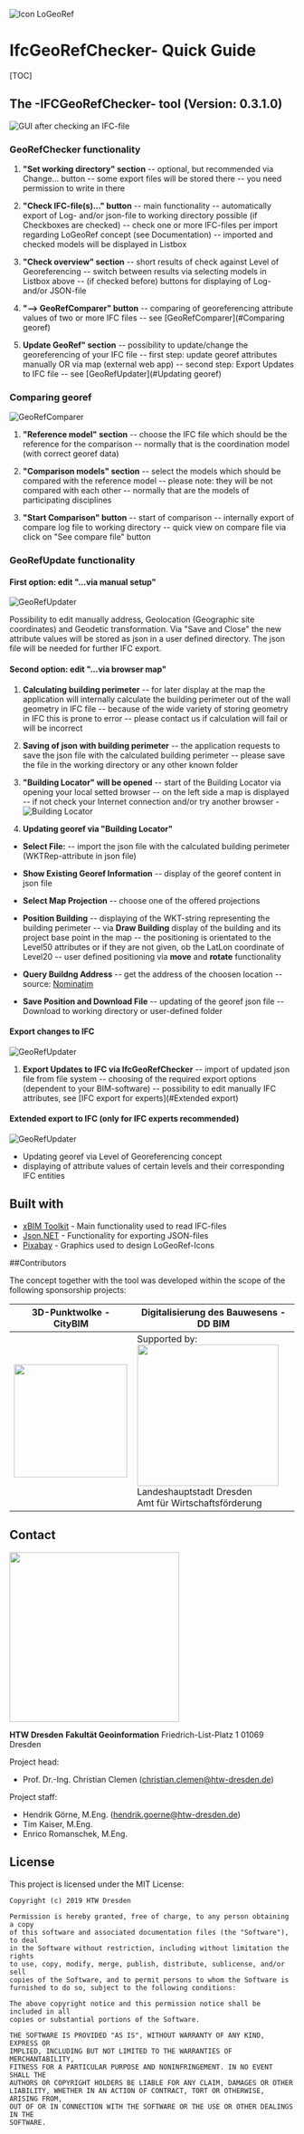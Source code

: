  ![Icon LoGeoRef](pic/icon_img.png)

# IfcGeoRefChecker- Quick Guide

[TOC]

## The -IFCGeoRefChecker- tool (Version: 0.3.1.0)

![GUI after checking an IFC-file](pic/GeoRefChecker_GUI_2_v3.png)

### GeoRefChecker functionality

1. **"Set working directory" section**
-- optional, but recommended via Change... button
-- some export files will be stored there
-- you need permission to write in there

2. **"Check IFC-file(s)..." button**
-- main functionality
-- automatically export of Log- and/or json-file to working directory possible (if Checkboxes are checked)
-- check one or more IFC-files per import regarding LoGeoRef concept (see Documentation)
-- imported and checked models will be displayed in Listbox

3. **"Check overview" section**
-- short results of check against Level of Georeferencing
-- switch between results via selecting models in Listbox above
-- (if checked before) buttons for displaying of Log- and/or JSON-file

4. **"--> GeoRefComparer" button**
-- comparing of georeferencing attribute values of two or more IFC files
-- see [GeoRefComparer](#Comparing georef)

5. **Update GeoRef" section**
-- possibility to update/change the georeferencing of your IFC file
-- first step: update georef attributes manually OR via map (external web app)
-- second step: Export Updates to IFC file
-- see [GeoRefUpdater](#Updating georef)

<a name="Comparing georef"></a>
### Comparing georef

![GeoRefComparer](pic/GeoRefComparer_GUI1.png)

1. **"Reference model" section**
-- choose the IFC file which should be the reference for the comparison
-- normally that is the coordination model (with correct georef data)

2. **"Comparison models" section**
-- select the models which should be compared with the reference model
-- please note: they will be not compared with each other
-- normally that are the models of participating disciplines

3. **"Start Comparison" button**
-- start of comparison
-- internally export of compare log file to working directory
-- quick view on compare file via click on "See compare file" button

<a name="Updating georef"></a>
### GeoRefUpdate functionality

#### First option: edit "...via manual setup"

![GeoRefUpdater](pic/GeoRefUpdater_GUI1_v3.png)

Possibility to edit manually address, Geolocation (Geographic site coordinates) and Geodetic transformation.
Via "Save and Close" the new attribute values will be stored as json in a user defined directory.
The json file will be needed for further IFC export.

#### Second option: edit "...via browser map"

1. **Calculating building perimeter**
-- for later display at the map the application will internally calculate the building perimeter out of the wall geometry in IFC file
-- because of the wide variety of storing geometry in IFC this is prone to error
-- please contact us if calculation will fail or will be incorrect

2. **Saving of json with building perimeter**
-- the application requests to save the json file with the calculated building perimeter
-- please save the file in the working directory or any other known folder

3. **"Building Locator" will be opened**
-- start of the Building Locator via opening your local setted browser
-- on the left side a map is displayed
-- if not check your Internet connection and/or try another browser
-![Building Locator](pic/GeoRefChecker_Locator.png)

5. **Updating georef via "Building Locator"**
- **Select File:** 
-- import the json file with the calculated building perimeter (WKTRep-attribute in json file)

- **Show Existing Georef Information**
-- display of the georef content in json file

- **Select Map Projection**
-- choose one of the offered projections

- **Position Building**
-- displaying of the WKT-string representing the building perimeter
-- via **Draw Building** display of the building and its project base point in the map
-- the positioning is orientated to the Level50 attributes or if they are not given, ob the LatLon coordinate of Level20
-- user defined positioning via **move** and **rotate** functionality

- **Query Buildng Address**
-- get the address of the choosen location
-- source: [Nominatim](https://nominatim.org/release-docs/develop/api/Overview/)

- **Save Position and Download File**
-- updating of the georef json file
-- Download to working directory or user-defined folder

#### Export changes to IFC

![GeoRefUpdater](pic/GeoRefUpdater_GUI3_v3.png)

1. **Export Updates to IFC via IfcGeoRefChecker**
-- import of updated json file from file system
-- choosing of the required export options (dependent to your BIM-software)
-- possibility to edit manually IFC attributes, see [IFC export for experts](#Extended export)

<a name="Extended export"></a>

#### Extended export to IFC (only for IFC experts recommended)

![GeoRefUpdater](pic/GeoRefUpdater_GUI4_v3.png)

- Updating georef via Level of Georeferencing concept
- displaying of attribute values of certain levels and their corresponding IFC entities

## Built with

- [xBIM Toolkit](http://docs.xbim.net/) - Main functionality used to read IFC-files
- [Json.NET](https://www.newtonsoft.com/json) - Functionality for exporting JSON-files
- [Pixabay](https://pixabay.com/) - Graphics used to design LoGeoRef-Icons

##Contributors

The concept together with the tool was developed within the scope of the following sponsorship projects:

| 3D-Punktwolke - CityBIM  | Digitalisierung des Bauwesens - DD BIM |
|--------|--------|
|   <img src="pic/BMWi_4C_Gef_en.jpg" align=center style="width: 200px;"/>    |   Supported by: <br> <img src="pic/DD-BIM-LOGO.png" style="width: 250px;"/> <br> Landeshauptstadt Dresden <br>Amt für Wirtschaftsförderung |

## Contact

 <img src="pic/logo_htwdd.jpg" align=center style="width: 300px;"/>  

**HTW Dresden**
**Fakultät Geoinformation**
Friedrich-List-Platz 1
01069 Dresden

Project head:

- Prof. Dr.-Ing. Christian Clemen (<christian.clemen@htw-dresden.de>)

Project staff:

- Hendrik Görne, M.Eng. (<hendrik.goerne@htw-dresden.de>)
- Tim Kaiser, M.Eng.
- Enrico Romanschek, M.Eng.

## License

This project is licensed under the MIT License:

```
Copyright (c) 2019 HTW Dresden

Permission is hereby granted, free of charge, to any person obtaining a copy
of this software and associated documentation files (the "Software"), to deal
in the Software without restriction, including without limitation the rights
to use, copy, modify, merge, publish, distribute, sublicense, and/or sell
copies of the Software, and to permit persons to whom the Software is
furnished to do so, subject to the following conditions:

The above copyright notice and this permission notice shall be included in all
copies or substantial portions of the Software.

THE SOFTWARE IS PROVIDED "AS IS", WITHOUT WARRANTY OF ANY KIND, EXPRESS OR
IMPLIED, INCLUDING BUT NOT LIMITED TO THE WARRANTIES OF MERCHANTABILITY,
FITNESS FOR A PARTICULAR PURPOSE AND NONINFRINGEMENT. IN NO EVENT SHALL THE
AUTHORS OR COPYRIGHT HOLDERS BE LIABLE FOR ANY CLAIM, DAMAGES OR OTHER
LIABILITY, WHETHER IN AN ACTION OF CONTRACT, TORT OR OTHERWISE, ARISING FROM,
OUT OF OR IN CONNECTION WITH THE SOFTWARE OR THE USE OR OTHER DEALINGS IN THE
SOFTWARE.

```










